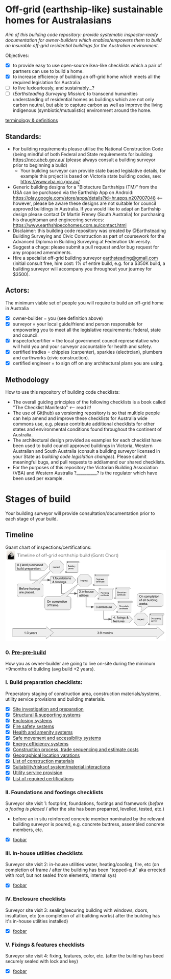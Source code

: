 # Off-grid (earthship-like) sustainable homes for Australasians

*Aim of this building code repository: provide systematic inspector-ready documentation for owner-builders which enables/empowers them to build an insurable off-grid residential buildings for the Australian environment.*

Objectives:
 - [x] to provide easy to use open-source ikea-like checklists which a pair of partners can use to build a home.
 - [x] to increase efficiency of building an off-grid home which meets all the required legislation for Australia
 - [ ] to live luxiouriously, and sustainably...?
 - [ ] (*Earthsteading Surveying Mission*) to transcend humanities understanding of residential homes as buildings which are not only carbon neutral, but able to capture carbon as well as improve the living indigenous (symbiotic/mutualistic) environment around the home.

[terminology & definitions](https://github.com/earthsteading/earthship/blob/5f4f96040fc8ca2ebc30613c183d4a93b0921481/terminology.md)

## Standards:

 * For building requirements please utilise the National Construction Code (being mindful of both Federal and State requirements for building: https://ncc.abcb.gov.au/ (please always consult a building surveyor prior to beginning a build)
   * Your building surveyor can provide state based legislative details, for example this project is based on Victoria state building codes, see: https://www.vba.vic.gov.au/
 * Generic building designs for a "Biotecture Earthships (TM)" from the USA can be purchased via the Earthship App on Android: https://play.google.com/store/apps/details?id=hr.apps.n207007048 <-- however, please be aware these designs are not suitable for council approved buildings in Australia.  If you would like to adapt an Earthship design please contact Dr Martin Freney (South Australia) for purchasing his draughtsman and engineering services: https://www.earthshipecohomes.com.au/contact.html
 * Disclaimer: this building code repository was created by @Earthsteading Building Surveying and Civic Construction as part of coursework for the Advanced Diploma in Building Surveying at Federation University.
 * Suggest a chage: please submit a pull request and/or bug request for any proposed amendments.
 * Hire a specialist off-grid building surveyor earthsteading@gmail.com (initial consult free, hire cost: 1% of entire build, e.g. for a $350K build, a building surveyor will accompany you throughout your journey for $3500).

## Actors:

The minimum viable set of people you will require to build an off-grid home in Australia
 - [x] owner-builder = you (see definition above)
 - [x] surveyor = your local guide/friend and person responsible for empowering you to meet all the legislative requirements: federal, state and council.
 - [x] inspector/certifier = the local government council representative who will hold you and your surveyor accountable for health and safety.
 - [x] certified tradies = chippies (carpenter), sparkies (electrcian), plumbers and earthworks (civic construction).
 - [x] certified engineer = to sign off on any architectural plans you are using.

## Methodology
How to use this repository of building code checklists:
 * The overall guiding principles of the following checklists is a book called "The Checklist Manifesto" <-- read it!
 * The use of Git(hub) as versioning repository is so that multiple people can help amend and improve these checklists for Australia wide commons use, e.g. please contribute additional checklists for other states and environmental conditions found throughout the continent of Australia.
 * The architectural design provided as examples for each checklist have been used to build council approved buildings in Victoria, Western Australian and South Australia (consult a building surveyor licensed in your State as _building code legislation changes_). Please submit meaningful bugs, and pull requests to add/amend our shared checklists. 
 * For the purposes of this repository the Victorian Building Association (VBA) and Western Australia ?__________? is the regulator which have been used per example.

# Stages of build 
Your building surveyor will provide consultation/documentation prior to each stage of your build.

## Timeline
Gaant chart of inspections/certifications:
![timeline](https://github.com/earthsteading/earthship/blob/821f840683c55277b7f58c940904e4f701e91312/Gaant_v1.png "Gaant chart of build estimate build timeline")

### 0. [Pre-pre-build](https://github.com/earthsteading/earthship/blob/9693f3290efba0b4db99ad9f5c4e8f284388ad5c/pre-pre-build.md) 

How you as owner-builder are going to live on-site during the minimum +9months of building (avg build +2 years).

### I. Build preparation checklists: 
 Preperatory staging of construction area, construction materials/systems, utility service provisions and building materials.
   - [X] [Site investigation and preparation](https://github.com/earthsteading/earthship/blob/e97adaeebb06a77383f3f647728697382650fdb4/checklist_build-preparation.md)
   - [X] [Structural & supporting systems](https://github.com/earthsteading/earthship/blob/8f54d43fba8223c37a4d816cec43cdac49e931e8/checklist_structural-supporting-systems.md)
   - [X] [Enclosing systems](https://github.com/earthsteading/earthship/blob/deca192c4e5906e696d0970e1e31b33337aaac5b/checklist_enclosing-systems.md)
   - [X] [Fire safety systems](https://github.com/earthsteading/earthship/blob/deca192c4e5906e696d0970e1e31b33337aaac5b/checklist_fire-safety.md)
   - [X] [Health and amenity systems](https://github.com/earthsteading/earthship/blob/03644a5ab01a5ad175481848f855def211754c70/checklist_health-amenity.md)
   - [X] [Safe movement and accessibility systems](https://github.com/earthsteading/earthship/blob/8f54d43fba8223c37a4d816cec43cdac49e931e8/checklist_movement-accessibility.md)
   - [X] [Energy efficiency systems](https://github.com/earthsteading/earthship/blob/deca192c4e5906e696d0970e1e31b33337aaac5b/checklist_energy-efficiency.md)
   - [X] [Construction process, trade sequencing and estimate costs]()
   - [X] [Geographical location varations]()
   - [X] [List of construction materials]()
   - [X] [Suitability/risksof system/material interactions]()
   - [X] [Utility service provision]()
   - [X] [List of required certifications]()

 ### II. Foundations and footings checklists
 Surveyor site visit 1: footprint, foundations, footings and framework (_before a footing is placed_ / after the site has been preparred, levelled, tested, etc.)
  * before an in situ reinforced concrete member nominated by the relevant building surveyor is poured, e.g. concrete buttress, assembled concrete members, etc.
 - [X] [foobar]()
 
### III. In-house utilities checklists
 Surveyor site visit 2: in-house utilities water, heating/cooling, fire, etc (on completion of frame / after the building has been "topped-out" aka errected with roof, but not sealed from elements, internal sys) 
 - [X] [foobar]()

 ### IV. Enclosure checklists
 Surveyor site visit 3: sealing/securing building with windows, doors, insultation, etc (on completion of all building works) after the building has it's in-house utilities installed)
 - [X] [foobar]()
 
 ### V. Fixings & features checklists
 Surveyor site visit 4: fixing, features, color, etc. (after the building has beed securely sealed with lock and key)
 - [X] [foobar]()

